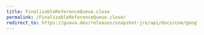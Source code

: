 ```yaml
---
title: FinalizableReferenceQueue.close
permalink: /FinalizableReferenceQueue.close/
redirect_to: https://guava.dev/releases/snapshot-jre/api/docs/com/google/common/base/FinalizableReferenceQueue.html#close--
---
```

